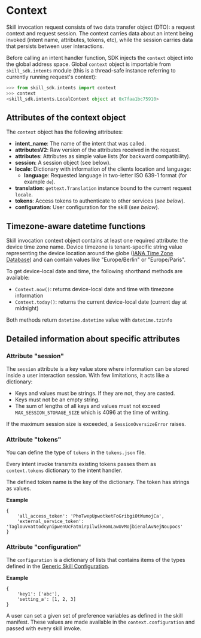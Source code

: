 # Context

Skill invocation request consists of two data transfer object (DTO): a request context and request session.
The context carries data about an intent being invoked (intent name, attributes, tokens, etc), 
while the session carries data that persists between user interactions.   

Before calling an intent handler function, SDK injects the `context` object into the global address space.
Global `context` object is importable from `skill_sdk.intents` module (this is a thread-safe instance referring 
to currently running request's context):

```python 
>>> from skill_sdk.intents import context
>>> context
<skill_sdk.intents.LocalContext object at 0x7faa1bc75910>
```

## Attributes of the context object

The `context` object has the following attributes:

- **intent_name**: The name of the intent that was called.
- **attributesV2**: Raw version of the attributes received in the request.
- **attributes**: Attributes as simple value lists (for backward compatibility).
- **session**: A session object (see below).
- **locale**: Dictionary with information of the clients location and language:
  - **language**: Requested language in two-letter ISO 639-1 format (for example `de`).
- **translation**: `gettext.Translation` instance bound to the current request `locale`.
- **tokens**: Access tokens to authenticate to other services (*see below*).
- **configuration**: User configuration for the skill (*see below*).

## Timezone-aware datetime functions

Skill invocation context object contains at least one required attribute: the device time zone name.
Device timezone is tenant-specific string value representing the device location around the globe 
([IANA Time Zone Database](https://www.iana.org/time-zones)) and can contain values like "Europe/Berlin" or "Europe/Paris".

To get device-local date and time, the following shorthand methods are available:

- `Context.now()`: returns device-local date and time with timezone information
- `Context.today()`: returns the current device-local date (current day at midnight)

Both methods return `datetime.datetime` value with `datetime.tzinfo`
 
## Detailed information about specific attributes

### Attribute "session"

The `session` attribute is a key value store where information can be stored inside a user interaction session.
With few limitations, it acts like a dictionary:

- Keys and values must be strings. If they are not, they are casted.
- Keys must not be an empty string.
- The sum of lengths of all keys and values must not exceed `MAX_SESSION_STORAGE_SIZE` which is 4096 at the time of writing.

If the maximum session size is exceeded, a `SessionOversizeError` raises.

### Attribute "tokens"

You can define the type of `tokens` in the `tokens.json` file. 

Every intent invoke transmits existing tokens passes them as `context.tokens` dictionary to the intent handler.

The defined token name is the key of the dictionary. The token has strings as values.

**Example**

    {
        'all_access_token': 'PhoTwepUpwotketFoGribgiOtWumojCa',
        'external_service_token': 'TaglouvvattodcynipwenUcFatnirpilwikHomLawUvMojbienalAvNejNoupocs'
    }
    
### Attribute "configuration"

The `configuration` is a dictionary of lists that contains items of the types defined in the [Generic Skill Configuration](https://gard.telekom.de/gardwiki/display/SH/Generic+skill+configuration).

**Example**

    {
        'key1': ['abc'],
        'setting_a': [1, 2, 3]
    }

A user can set a given set of preference variables as defined in the skill manifest. These values are made available in the `context.configuration` and passed with every skill invoke.
